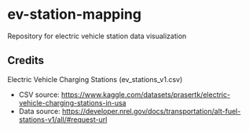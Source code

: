 # ev-station-mapping
Repository for electric vehicle station data visualization


## Credits
Electric Vehicle Charging Stations (ev_stations_v1.csv)
 * CSV source: https://www.kaggle.com/datasets/prasertk/electric-vehicle-charging-stations-in-usa
 * Data source: https://developer.nrel.gov/docs/transportation/alt-fuel-stations-v1/all/#request-url